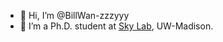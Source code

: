 - 👋 Hi, I’m @BillWan-zzzyyy
- 🌱 I’m a Ph.D. student at [Sky Lab](https://sky-lab-uw.github.io/), UW-Madison.

<!---
BillWan-zzzyyy/BillWan-zzzyyy is a ✨ special ✨ repository because its `README.md` (this file) appears on your GitHub profile.
You can click the Preview link to take a look at your changes.
--->
